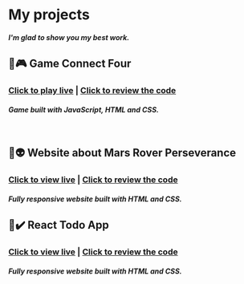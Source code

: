 # My projects
##### I'm glad to show you my best work. 
## :large_orange_diamond::video_game: Game Connect Four 
### [Click to play live](https://marcie290.github.io/Connect-four-Game/)  |  [Click to review the code](https://github.com/marcie290/Connect-four-Game)
##### Game built with JavaScript, HTML and CSS. </br> </br></br>
## :large_orange_diamond::alien: Website about Mars Rover Perseverance 
### [Click to view live](https://marcie290.github.io/Website-about-Rover-Perseverance/)  |  [Click to review the code](https://github.com/marcie290/Website-about-Rover-Perseverance)
##### Fully responsive website built with HTML and CSS.
## :large_orange_diamond::heavy_check_mark: React Todo App 
### [Click to view live](https://marcie290.github.io/React-to-do-app/)  |  [Click to review the code](https://github.com/marcie290/React-to-do-app)
##### Fully responsive website built with HTML and CSS.
